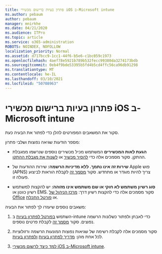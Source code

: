 ```yaml
---
title: פתרון בעיות ברישום מכשירי iOS ב-Microsoft intune
ms.author: pebaum
author: pebaum
manager: mnirkhe
ms.date: 04/21/2020
ms.audience: ITPro
ms.topic: article
ms.service: o365-administration
ROBOTS: NOINDEX, NOFOLLOW
localization_priority: Normal
ms.assetid: d717bcc9-1cc1-44f6-b5e6-c1bc059c1973
ms.openlocfilehash: 4aef78e5921b789b532fecc99380da3274173bdb
ms.sourcegitcommit: 0eb4f9bde53395b5fd4b5cd4ffc56ca96db91298
ms.translationtype: MT
ms.contentlocale: he-IL
ms.lasthandoff: 03/10/2021
ms.locfileid: "50708963"
---
```

# <a name="troubleshoot-issues-with-enrolling-ios-devices-in-microsoft-intune"></a>פתרון בעיות ברישום מכשירי iOS ב-Microsoft intune

סקור את המשאבים המפורטים להלן כדי לפתור את הבעיה כעת. 
  
מספר הודעות שגיאה נפוצות ושלבי פתרון:
  
- **הגעת לאות המכשירים** המשתמש מכיל מכשירים נוספים שנרשמו ממגבלת ההתקן. סקור מסמכים אלה כדי [להסיר מכשיר](https://docs.microsoft.com/intune/devices-wipe) או [לשנות את מגבלת ההתקן](https://docs.microsoft.com/intune/enrollment-restrictions-set#set-device-limit-restrictions).
    
- **שירות זה אינו נתמך. ללא מדיניות הרשמה:** שירות ההודעות של Apple פוש (APNS) צריך להיות מוגדר או מתחדש. סקור [מסמך זה](https://docs.microsoft.com/intune/apple-mdm-push-certificate-get) לקבלת הוראות לביצוע פעולה זו. 
    
- **סוג רשיון משתמש לא חוקי או שם משתמש אינו מזוהה:** יש להקצות למשתמש רשיון כוונון או EMS. סקור מסמכים אלה כדי להקצות רשיון דרך: [מרכז הניהול של Office](https://docs.microsoft.com/intune/licenses-assign) או [פורטל התכלת](https://docs.microsoft.com/azure/active-directory/license-users-groups).
    
משאבים נוספים שיעזרו לך לפתור את הבעיה:
  
1. השתמש [בפורטל לפתרון בעיות](https://devicemanagement.microsoft.com/#blade/Microsoft_Intune_DeviceSettings/TroubleshootBlade) ב-intune כדי לאבחן ולפתור כשלונות הרשמה נפוצים. סקור [מסמך זה](https://docs.microsoft.com/intune/help-desk-operators) לקבלת פרטים נוספים. 
    
2. סקור מסמכים אלה לקבלת רשימה של שגיאות נפוצות המונעות הרשמה ורזולוציות לכל אחת מהן: [מדריך לפתרון בעיות](https://support.microsoft.com/help/4039809/troubleshooting-ios-device-enrollment-in-intune) [ולפתרון בעיות](https://docs.microsoft.com/troubleshoot/mem/intune/troubleshoot-device-enrollment-in-intune).
    
3. [למד כיצד לרשום מכשירי iOS ב-Microsoft intune](https://docs.microsoft.com/intune/ios-enroll).
    

